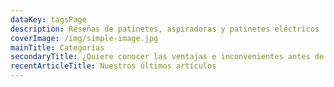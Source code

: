 ```yaml
---
dataKey: tagsPage
description: Reseñas de patinetes, aspiradoras y patinetes eléctricos
coverImage: /img/simple-image.jpg
mainTitle: Categorías
secondaryTitle: ¿Quiere conocer las ventajas e inconvenientes antes de comprar?
recentArticleTitle: Nuestros últimos artículos
---
```

